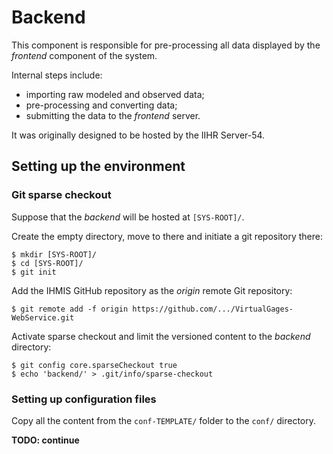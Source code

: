 # Backend

This component is responsible for pre-processing all data displayed by the *frontend* component of the system.

Internal steps include:

- importing raw modeled and observed data;
- pre-processing and converting data;
- submitting the data to the *frontend* server.

It was originally designed to be hosted by the IIHR Server-54.

## Setting up the environment

### Git sparse checkout 

Suppose that the *backend* will be hosted at ```[SYS-ROOT]/```.

Create the empty directory, move to there and initiate a git repository there:


```
$ mkdir [SYS-ROOT]/
$ cd [SYS-ROOT]/
$ git init
```

Add the IHMIS GitHub repository as the *origin* remote Git repository:

```
$ git remote add -f origin https://github.com/.../VirtualGages-WebService.git
```

Activate sparse checkout and limit the versioned content to the *backend* directory:
```
$ git config core.sparseCheckout true
$ echo 'backend/' > .git/info/sparse-checkout
```

### Setting up configuration files

Copy all the content from the `conf-TEMPLATE/` folder to the `conf/` directory.

**TODO: continue**